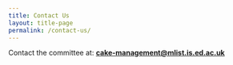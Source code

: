 ```yaml
---
title: Contact Us
layout: title-page
permalink: /contact-us/
---
```


Contact the committee at: **cake-management@mlist.is.ed.ac.uk**
